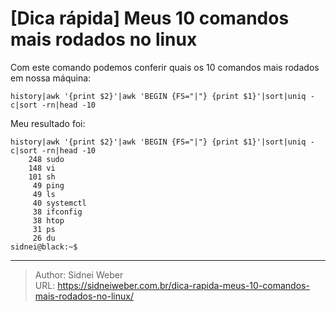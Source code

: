 # [Dica rápida] Meus 10 comandos mais rodados no linux

Com este comando podemos conferir quais os 10 comandos mais rodados em nossa máquina:

```shell
history|awk '{print $2}'|awk 'BEGIN {FS="|"} {print $1}'|sort|uniq -c|sort -rn|head -10
```

Meu resultado foi:

```shell
history|awk '{print $2}'|awk 'BEGIN {FS="|"} {print $1}'|sort|uniq -c|sort -rn|head -10
    248 sudo
    148 vi
    101 sh
     49 ping
     49 ls
     40 systemctl
     38 ifconfig
     38 htop
     31 ps
     26 du
sidnei@black:~$
```

---

> Author: Sidnei Weber  
> URL: https://sidneiweber.com.br/dica-rapida-meus-10-comandos-mais-rodados-no-linux/  

